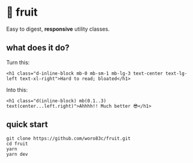 # 🍉 fruit

Easy to digest, **responsive** utility classes.

## what does it do?

Turn this:

```
<h1 class="d-inline-block mb-0 mb-sm-1 mb-lg-3 text-center text-lg-left text-xl-right">Hard to read; bloated</h1>
```

Into this:

```
<h1 class="d(inline-block) mb(0.1..3) text(center...left.right)">Ahhhh!! Much better 😎</h1>
```

## quick start

```
git clone https://github.com/woro83c/fruit.git
cd fruit
yarn
yarn dev
```
